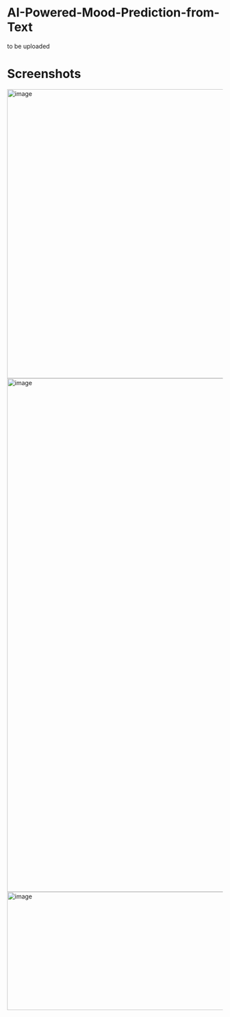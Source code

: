 # AI-Powered-Mood-Prediction-from-Text
to be uploaded
# Screenshots
<img width="791" height="675" alt="image" src="https://github.com/user-attachments/assets/7fcff72b-179e-4b58-9c3d-d7471a13f55b" />
<img width="1919" height="1199" alt="image" src="https://github.com/user-attachments/assets/877712ca-71e5-42e6-84e2-dd0448925cbe" />
<img width="843" height="276" alt="image" src="https://github.com/user-attachments/assets/7ac217c3-c4d3-4239-b990-848f89593dcf" />
